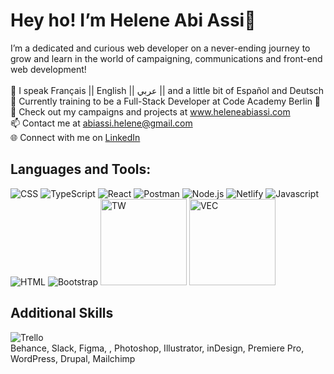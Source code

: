 <h1>Hey ho! I’m Helene Abi Assi👋</h1>

I’m a dedicated and curious web developer on a never-ending journey to grow and learn in the world of campaigning, communications and front-end web development!
</br></br>
💬 I speak Français || English || عربي || and a little bit of Español and Deutsch</br>
👀 Currently training to be a Full-Stack Developer at Code Academy Berlin 🏢
 </br>
🌱 Check out my campaigns and projects at www.heleneabiassi.com</br>
📫 Contact me at abiassi.helene@gmail.com</br>
🌐 Connect with me on <a href="https://www.linkedin.com/in/heleneabiassi">LinkedIn</a></br>


<h2>Languages and Tools:</h2>
<img src="https://github.com/helene-abiassi/helene-abiassi/assets/140400288/0dc09cfa-f8ec-4a49-ac60-1d2843b8abf6)![TW](https://github.com/helene-abiassi/helene-abiassi/assets/140400288/2158b33e-692b-4139-b961-f3cb85fec6c9" alt="CSS"> </img>
<img src="https://github.com/helene-abiassi/helene-abiassi/assets/140400288/f895c239-701c-4681-9873-561310041704" alt="TypeScript"> 
<img src="https://github.com/helene-abiassi/helene-abiassi/assets/140400288/3a7c85c3-c624-462a-bfc4-5b832c77c9e5" alt="React"> 
<img src="https://github.com/helene-abiassi/helene-abiassi/assets/140400288/cccd30b7-701b-47ac-8289-cf521fdd1cac" alt="Postman"> 
<img src="https://github.com/helene-abiassi/helene-abiassi/assets/140400288/7b2260ff-3740-4489-a67b-795fdf4549c5" alt="Node.js"> 
<img src="https://github.com/helene-abiassi/helene-abiassi/assets/140400288/6d295add-0f45-42b7-9cd8-2dacd1f73d3b" alt="Netlify"> 
<img src="https://github.com/helene-abiassi/helene-abiassi/assets/140400288/a56a929a-582e-46c9-a2fa-0a2880ed4bbf" alt="Javascript"> 
<img src="https://github.com/helene-abiassi/helene-abiassi/assets/140400288/e9bdd984-6d3a-4bc7-8a76-1fab060ee37a" alt="HTML"> 
<img src="https://github.com/helene-abiassi/helene-abiassi/assets/140400288/85f3cfb3-65ae-454f-b888-8fda22ccc3cc" alt="Bootstrap">
<img width="138" alt="TW" src="https://github.com/helene-abiassi/helene-abiassi/assets/140400288/a6981a0d-236a-49a3-a22f-e1afcd08b273" alt="Tailwind">
<img width="138" alt="VEC" src="https://github.com/helene-abiassi/helene-abiassi/assets/140400288/b15c4a8c-6a25-4d07-ad77-78e112a4e903" alt="Visual Code">
</br>

<h2>Additional Skills</h2>
<img src="https://github.com/helene-abiassi/helene-abiassi/assets/140400288/161a312e-fa4e-4603-89ef-74dd8156353b" alt="Trello"> </img></br>
Behance, Slack, Figma, , Photoshop, Illustrator, inDesign, Premiere Pro, WordPress, Drupal, Mailchimp

